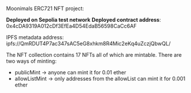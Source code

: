 Moonimals ERC721 NFT project:

**Deployed on Sepolia test network**
**Deployed contract address**: 0x4cDA9319A012cDf3EfEa4D54EdaB56598CaCc6AF

IPFS metadata address: ipfs://QmRDUT4P7ac347sAC5eG8xhkm8R4Mic2eKq4uZczjQbwQL/

The NFT collection contains 17 NFTs all of which are mintable. There are two ways of minting:
- publicMint -> anyone can mint it for 0.01 ether
- allowListMint -> only addresses from the allowList can mint it for 0.001 ether
